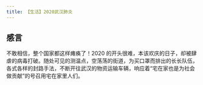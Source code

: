 ```yaml
---
title: 【生活】2020武汉肺炎
---
```


## 感言

不敢相信，整个国家都这样瘫痪了！2020 的开头很难，本该欢庆的日子，却被肆虐的病毒打破。随处可见的测温点，空荡荡的街道，为买口罩而排出的长长队伍，各式各样的封路手法，不断开往武汉的物资运输车辆，响应着“宅在家也是为社会做贡献”的号召用宅在家里人们。